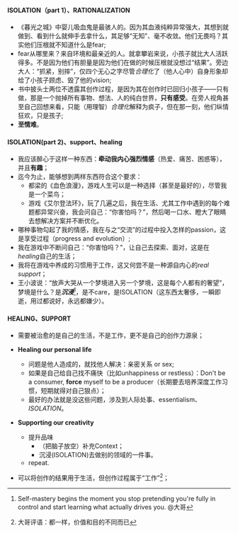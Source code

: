 #### ISOLATION（part 1）、RATIONALIZATION

- 《暮光之城》中婴儿吸血鬼是最骇人的。因为其血液纯粹异常强大，其想到就做到、看到什么就伸手去拿什么，其足够“无知”、毫不收敛。他们无畏吗？其实他们压根就不知道什么是fear;
- fear从哪里来？来自环境和最亲近的人。就拿攀岩来说，小孩子就比大人活跃得多。不是因为他们有胆量是因为他们在做的时候压根就没想过“结果”。旁边大人：“抓紧，别摔”，仅四个无心之字尽管*合理化*了（他人心中）自身形象却给了小孩子顾虑、毁了他的vision;
- 书中披头士两位不透露其创作过程，是因为其在创作时已回归小孩子——只有做，那是一个抛掉所有事物、想法、人的纯白世界，**只有感受**。在旁人视角甚至自己回想来看，只能（用理智）*合理化*解释为疯子，但在那一刻，他们纵情狂欢，只是孩子;
- **至情难**。

#### ISOLATION(part 2)、support、healing
- 我应该醉心于这样一种东西：**牵动我内心强烈情感**（热爱、痛苦、困惑等），并且**有趣**；
- 迄今为止，能够想到两样东西符合这个要求：
    - 都梁的《血色浪漫》，游戏人生可以是一种选择（甚至是最好的），尽管我是一个菜鸟；
    - 游戏《艾尔登法环》，玩了几遍之后，我在生活、尤其工作中遇到的每个难题都异常兴奋，我会问自己：“你害怕吗？”，然后喝一口水、瞪大了眼睛去想解决方案并不断优化。
- 哪种事物勾起了我的情感，我在与之“交流”的过程中投入怎样的passion，这是享受过程（progress and evolution）;
- 我在游戏中不断问自己：“你害怕吗？”，让自己去探索、面对，这是在*healing*自己的生活；
- 我将在游戏中养成的习惯用于工作，这又何尝不是一种源自内心的*real support*；
- 王小波说：“放声大哭从一个梦境进入另一个梦境，这是每个人都有的奢望”，梦境是什么？是***沉浸***[^1]，是不care，是ISOLATION（这东西太奢侈，一瞬即逝，用过都说好，永远都嫌少）。

#### HEALING、SUPPORT
- 需要被治愈的是自己的生活，不是工作，更不是自己的创作力源泉；
- **Healing our personal life**
    - 问题是他人造成的，就找他人解决：亲密关系 or sex;
    - 如果是自己给自己找不痛快（比如unhappiness or restless）：Don't be a consumer, **force** myself to be a producer（长期要去培养深度工作习惯，短期就得对自己狠点）；
    - 最好的办法就是没这些问题，涉及到人际处事、essentialism、*ISOLATION*。

- **Supporting our creativity**
    - 提升品味
        - （把脑子放空）补充Context；
        - 沉浸(ISOLATION)去做别的领域的一件事。
    - repeat.

- 可以将创作的结果用于生活，但创作过程属于“工作”[^2]；


[^1]: Self-mastery begins the moment you stop pretending you're fully in control and start learning what actually drives you. @大哥

[^2]: 大哥评语：都一样，价值和目的不同而已